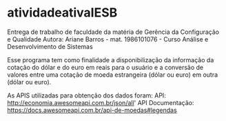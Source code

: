 # atividadeativaIESB
Entrega de trabalho de faculdade da matéria de Gerência da Configuração e Qualidade
Autora: Ariane Barros - mat. 1986101076 - Curso Análise e Desenvolvimento de Sistemas

Esse programa tem como finalidade a disponibilização da informação da cotação do dólar e do euro em reais para o usuário e a conversão de valores entre uma cotação de moeda estrangeira (dólar ou euro) em outra (dólar ou euro).

As APIS utilizadas para obtenção dos dados foram:
API: http://economia.awesomeapi.com.br/json/all'
API Documentação: https://docs.awesomeapi.com.br/api-de-moedas#legendas

